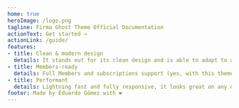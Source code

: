 ```yaml
---
home: true
heroImage: /logo.png
tagline: Firma Ghost Theme Official Documentation
actionText: Get started →
actionLink: /guide/
features:
- title: Clean & modern design
  details: It stands out for its clean design and is able to adapt to any company's identity. Light and dark mode available.
- title: Members-ready
  details: Full Members and subscriptions support (yes, with this theme you can turn your audience into a business).
- title: Performant
  details: Lightning fast and fully responsive, it looks great on any device. Compatible with modern browsers. Accessibility as part of its core.
footer: Made by Eduardo Gómez with ❤️
---
```

